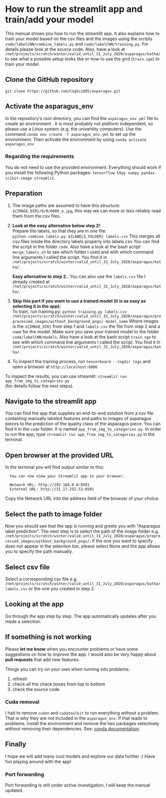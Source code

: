 # How to run the streamlit app and train/add your model

This manual shows you how to run the streamlit app. It also explains how to train your model based on the csv files and the images using the scripts `code/labelCNN/combine_labels.py` and `code/labelCNN/training.py`. For details please look at the source code. Also, have a look at `/net/projects/scratch/winter/valid_until_31_July_2020/asparagus/katha/` to see what a possible setup looks like or how to use the grid (`train.sge`) to train your model.


## Clone the GitHub repository

`git clone https://github.com/CogSciUOS/asparagus.git`



## Activate the asparagus_env

In the repository's root directory, you can find the `asparagus_env.yml` file to create an environment . It is most probably not platform independent, so please use a Linux system (e.g. the university computers). Use the command `conda env create -f asparagus_env.yml` to set up the environment. Then activate the environment by using `conda activate asparagus_env`


### Regarding the requirements

You do not need to use the provided environment. Everything should work if you install the following Python packages: `tensorflow h5py numpy pandas scikit-image streamlit`.


## Preparation

1. The image paths are assumed to have this structure:
   `${IMAGE_DIR}/0/0/0000_a.jpg`, this way we can more or less reliably read
   them from the csv files.


2. **Look at the easy alternative below step 2!**<br/>
   Prepare the labels, so that they are in one file:  
   `python combine_labels.py ${LABELS_FOLDER} labels.csv`
   This merges all csv files inside the directory labels properly into labels.csv
   You can find the script in the folder `code`. Also have a look at the bash script `merge_labels.sh` to see which folder I used and with which command line arguments I called the script. You find it in `/net/projects/scratch/winter/valid_until_31_July_2020/asparagus/katha/`.

   **Easy alternative to step 2.**:  You can also use the `labels.csv` file I already created at `/net/projects/scratch/winter/valid_until_31_July_2020/asparagus/katha/`.  

3. **Skip this part if you want to use a trained model (it is as easy as selecting it in the app):**<br/> 
   To train, run training.py:
   `python training.py labels.csv /net/projects/scratch/winter/valid_until_31_July_2020/asparagus/preprocessed_images/without_background_pngs/ model_name`
   Where images is the `${IMAGE_DIR}` from step 1 and `labels.csv` the file from step 2 and a `name` for the model.
   Make sure you save your trained model to the folder `code/labelCNN/models`. Also have a look at the bash script `train.sge` to see with which command line arguments I called the script. You find it in `/net/projects/scratch/winter/valid_until_31_July_2020/asparagus/katha/`.

4. To inspect the training process, run
   `tensorboard --logdir logs`
   and open a browser at `http://localhost:6006`


To inspect the results, you can use streamlit: `streamlit run app_from_img_to_categories.py`  
(for details follow the next steps).


## Navigate to the streamlit app

You can find the app that supplies an end-to-end solution from a csv file containing manually labeled features and paths to images of asparagus pieces to the prediction of the quality class of the asparagus piece. You can find it in the `code` folder. It is named `app_from_img_to_categories.py`.
In order to run the app, type `streamlit run app_from_img_to_categories.py` in the terminal.

## Open browser at the provided URL

In the terminal you will find output similar to this:

```
  You can now view your Streamlit app in your browser.

  Network URL: http://192.168.0.8:8501
  External URL: http://31.17.252.51:8501
```
Copy the Network URL into the address field of the browser of your choice.


## Select the path to image folder

Now you should see that the app is running and greets you with "Asparagus label prediction".
The next step is to select the path of the image folder e.g. `/net/projects/scratch/winter/valid_until_31_July_2020/asparagus/preprocessed_images/without_background_pngs/`. If the one you want to specify does not appear in the selection bar, please select None and the app allows you to specify the path manually.

## Select csv file

Select a corresponding csv file e.g. `/net/projects/scratch/winter/valid_until_31_July_2020/asparagus/katha/labels.csv` or the one you created in step 2.


## Looking at the app

Go through the app step by step. The app automatically updates after you made a selection.

## If something is not working

Please **let me know** when you encounter problems or have some suggestions on how to improve the app. I would also be very happy about **pull requests** that add new features.

Things you can try on your own when running into problems:
1. refresh
2. check all the check boxes from top to bottom
3. check the source code

### Cuda removal

I had to remove `cudnn` and `cudatoolkit` to run everything without a problem. That is why they are not included in the `asparagus_env`.
If that leads to problems, install the environment and remove the two packages selectively without removing their dependencies. See: [conda documentation](https://docs.conda.io/projects/conda/en/latest/commands/remove.html).

## Finally

I hope we will add many cool models and explore our data further :)
Have fun playing around with the app! 


### Port forwarding

Port forwarding is still under active investigation. I will keep the manual updated.